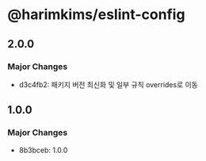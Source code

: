 # @harimkims/eslint-config

## 2.0.0

### Major Changes

- d3c4fb2: 패키지 버전 최신화 및 일부 규칙 overrides로 이동

## 1.0.0

### Major Changes

- 8b3bceb: 1.0.0
